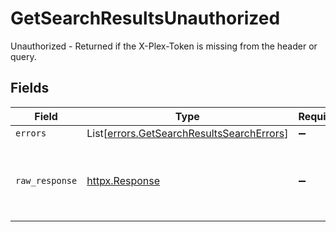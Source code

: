 # GetSearchResultsUnauthorized

Unauthorized - Returned if the X-Plex-Token is missing from the header or query.


## Fields

| Field                                                                                            | Type                                                                                             | Required                                                                                         | Description                                                                                      |
| ------------------------------------------------------------------------------------------------ | ------------------------------------------------------------------------------------------------ | ------------------------------------------------------------------------------------------------ | ------------------------------------------------------------------------------------------------ |
| `errors`                                                                                         | List[[errors.GetSearchResultsSearchErrors](../../models/errors/getsearchresultssearcherrors.md)] | :heavy_minus_sign:                                                                               | N/A                                                                                              |
| `raw_response`                                                                                   | [httpx.Response](https://www.python-httpx.org/api/#response)                                     | :heavy_minus_sign:                                                                               | Raw HTTP response; suitable for custom response parsing                                          |